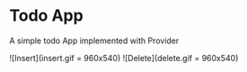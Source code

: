 # Todo App

A simple todo App implemented with Provider

![Insert](insert.gif = 960x540) ![Delete](delete.gif = 960x540)
